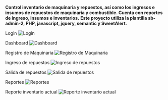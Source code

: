 **Control inventario de maquinaria y repuestos, así como los ingresos e insumos de repuestos de maquinaria y combustible. Cuenta con reportes de ingreso, insumos e inventarios.** 
**Este proyecto utiliza la plantilla sb-admin-2, PHP, javascript, jquery, semantic y SweetAlert.**

Login
![Login](https://github.com/jperez-89/hsolis/blob/master/img/login.PNG?raw=true "Login")

Dashboard
![Dashboard](https://github.com/jperez-89/hsolis/blob/master/img/dashboard.PNG?raw=true "Dashboard")

Registro de Maquinaria
![Registro de Maquinaria](https://github.com/jperez-89/hsolis/blob/master/img/registro_maquinaria.PNG?raw=true "Registro de maquinaria")

Ingreso de repuestos
![Ingreso de repuestos](https://github.com/jperez-89/hsolis/blob/master/img/ingreso_repuestos.PNG?raw=true "Ingreso de repuestos")

Salida de repuestos
![Salida de repuestos](https://github.com/jperez-89/hsolis/blob/master/img/salida_repuestos.PNG?raw=true "Salida de repuestos")

Reportes
![Reportes](https://github.com/jperez-89/hsolis/blob/master/img/reportes.PNG?raw=true "Reportes")

Reporte inventario actual
![Reporte inventario actual](https://github.com/jperez-89/hsolis/blob/master/img/reporte_inventario.PNG?raw=true "Reporte de inventario actual")
